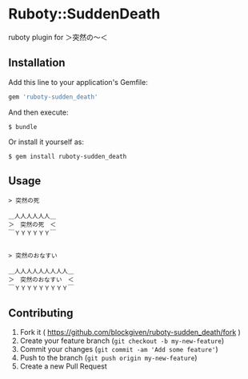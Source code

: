 # Ruboty::SuddenDeath

ruboty plugin for ＞突然の〜＜

## Installation

Add this line to your application's Gemfile:

```ruby
gem 'ruboty-sudden_death'
```

And then execute:

    $ bundle

Or install it yourself as:

    $ gem install ruboty-sudden_death

## Usage

    > 突然の死

    ＿人人人人人人＿
    ＞　突然の死　＜
    ￣ＹＹＹＹＹＹ￣


    > 突然のおなすい

    ＿人人人人人人人人人＿
    ＞　突然のおなすい　＜
    ￣ＹＹＹＹＹＹＹＹＹ￣

## Contributing

1. Fork it ( https://github.com/blockgiven/ruboty-sudden_death/fork )
2. Create your feature branch (`git checkout -b my-new-feature`)
3. Commit your changes (`git commit -am 'Add some feature'`)
4. Push to the branch (`git push origin my-new-feature`)
5. Create a new Pull Request
